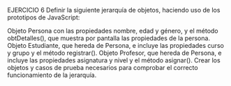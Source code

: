 EJERCICIO 6
Definir la siguiente jerarquía de objetos, haciendo uso de los prototipos de JavaScript:

Objeto Persona con las propiedades nombre, edad y género, y el método obtDetalles(), que muestra por pantalla las propiedades de la persona.
Objeto Estudiante, que hereda de Persona, e incluye las propiedades curso y grupo y el método registrar().
Objeto Profesor, que hereda de Persona, e incluye las propiedades asignatura y nivel y el método asignar().
Crear los objetos y casos de prueba necesarios para comprobar el correcto funcionamiento de la jerarquía.